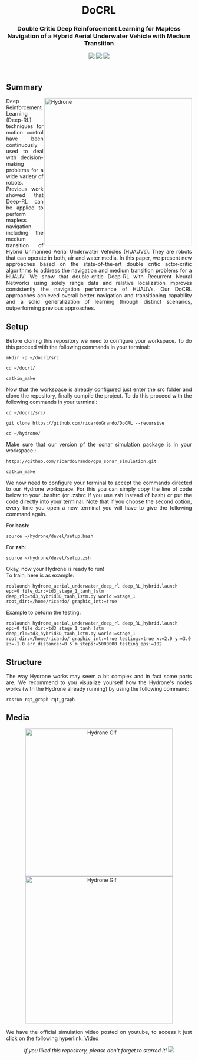 <h1 align="center">DoCRL</h1>
<h3 align="center">Double Critic Deep Reinforcement Learning for Mapless Navigation of a Hybrid Aerial Underwater Vehicle with Medium Transition</h3>

<p align="center">
  <img src="https://img.shields.io/badge/PyTorch-v1.9.0-blue"/>
  <img src="https://img.shields.io/badge/Pandas-v1.3.2-blue"/>
  <img src="https://img.shields.io/badge/Numpy-v1.21.1-blue"/>
</p>
<br/>

## Summary
<p align="justify">
  <img src="media/sensor.gif" alt="Hydrone" align="right" width="400">
  <a>Deep Reinforcement Learning (Deep-RL) techniques for motion control have been continuously used to deal with decision-making problems for a wide variety of robots. Previous work showed that Deep-RL can be applied to perform mapless navigation including the medium transition of Hybrid Unmanned Aerial Underwater Vehicles (HUAUVs). They are robots that can operate in both, air and water media. In this paper, we present new approaches based on the state-of-the-art double critic actor-critic algorithms to address the navigation and medium transition problems for a HUAUV. We show that double-critic Deep-RL with Recurrent Neural Networks using solely range data and relative localization improves consistently the navigation performance of HUAUVs. Our DoCRL approaches achieved overall better navigation and transitioning capability and a solid generalization of learning through distinct scenarios, outperforming previous approaches.</a>  
</p>

## Setup
<p align="justify">
 <a>Before cloning this repository we need to configure your workspace. To do this proceed with the following commands in your terminal:</a>
</p>

```shell
mkdir -p ~/docrl/src
```
```shell
cd ~/docrl/
```
```shell
catkin_make
```

<p align="justify">
 <a>Now that the workspace is already configured just enter the src folder and clone the repository, finally compile the project. To do this proceed with the following commands in your terminal:</a>
</p>

```shell
cd ~/docrl/src/
```

```shell
git clone https://github.com/ricardoGrando/DoCRL --recursive
```

```shell
cd ~/hydrone/
```

<p align="justify">
 <a>Make sure that our version pf the sonar simulation package is in your workspace::</a>
</p>

```shell
https://github.com/ricardoGrando/gpu_sonar_simulation.git
```

```shell
catkin_make
```

<p align="justify">
 <a>We now need to configure your terminal to accept the commands directed to our Hydrone workspace. For this you can simply copy the line of code below to your .bashrc (or .zshrc if you use zsh instead of bash) or put the code directly into your terminal. Note that if you choose the second option, every time you open a new terminal you will have to give the following command again.</a>
</p>

<p align="justify">
 <a>For <b>bash</b>:</a>
</p>

```shell
source ~/hydrone/devel/setup.bash
```

<p align="justify">
 <a>For <b>zsh</b>:</a>
</p>

```shell
source ~/hydrone/devel/setup.zsh
```

<p align="justify">
 <a>Okay, now your Hydrone is ready to run!</a><br/>
 <a>To train, here is as example:</a>
</p>

```shell
roslaunch hydrone_aerial_underwater_deep_rl deep_RL_hybrid.launch ep:=0 file_dir:=td3_stage_1_tanh_lstm deep_rl:=td3_hybrid3D_tanh_lstm.py world:=stage_1 root_dir:=/home/ricardo/ graphic_int:=true
```

<p align="justify">
 <a>Example to peform the testing:</a><br/>
</p>

```shell
roslaunch hydrone_aerial_underwater_deep_rl deep_RL_hybrid.launch ep:=0 file_dir:=td3_stage_1_tanh_lstm deep_rl:=td3_hybrid3D_tanh_lstm.py world:=stage_1 root_dir:=/home/ricardo/ graphic_int:=true testing:=true x:=2.0 y:=3.0 z:=-1.0 arr_distance:=0.5 m_steps:=5000000 testing_eps:=102
```

## Structure
<p align="justify">
  <a>The way Hydrone works may seem a bit complex and in fact some parts are. We recommend to you visualize yourself how the Hydrone's nodes works
  (with the Hydrone already running) by using the following command:</a>
</p>

```shell
rosrun rqt_graph rqt_graph
```

## Media

<p align="center">
  <img src="media/air_to_water.gif" alt="Hydrone Gif" width="400"/>
  <img src="media/water_to_air.gif" alt="Hydrone Gif" width="400"/>
</p>  

<p align="justify">
  <a>We have the official simulation video posted on youtube, to access it just click on the following hyperlink:</a><a href="https://youtu.be/CiFmqoNj6_4"> Video</a>
</p>

<p align="center">
  <a><i>If you liked this repository, please don't forget to starred it!</i></a>
  <img src="https://img.shields.io/github/stars/ricardoGrando/hydrone_deep_rl_ral?style=social"/>
</p>
